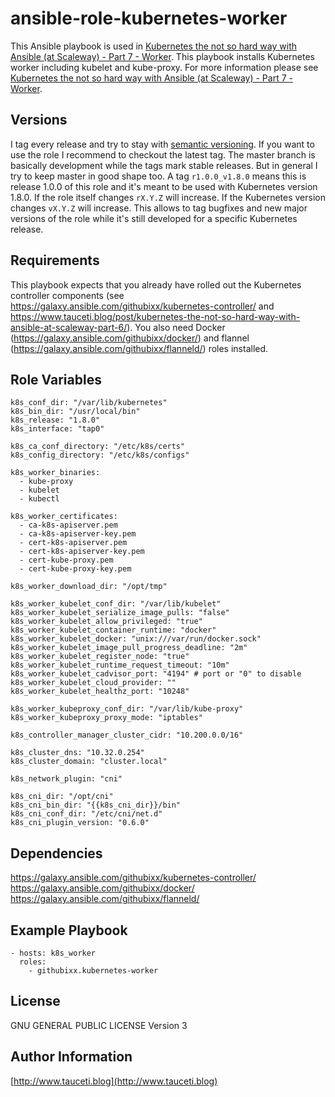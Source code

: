 ansible-role-kubernetes-worker
==============================

This Ansible playbook is used in [Kubernetes the not so hard way with Ansible (at Scaleway) - Part 7 - Worker](https://www.tauceti.blog/post/kubernetes-the-not-so-hard-way-with-ansible-at-scaleway-part-7/). This playbook installs Kubernetes worker including kubelet and kube-proxy. For more information please see [Kubernetes the not so hard way with Ansible (at Scaleway) - Part 7 - Worker](https://www.tauceti.blog/post/kubernetes-the-not-so-hard-way-with-ansible-at-scaleway-part-7/).

Versions
--------

I tag every release and try to stay with [semantic versioning](http://semver.org). If you want to use the role I recommend to checkout the latest tag. The master branch is basically development while the tags mark stable releases. But in general I try to keep master in good shape too. A tag `r1.0.0_v1.8.0` means this is release 1.0.0 of this role and it's meant to be used with Kubernetes version 1.8.0. If the role itself changes `rX.Y.Z` will increase. If the Kubernetes version changes `vX.Y.Z` will increase. This allows to tag bugfixes and new major versions of the role while it's still developed for a specific Kubernetes release.

Requirements
------------

This playbook expects that you already have rolled out the Kubernetes controller components (see https://galaxy.ansible.com/githubixx/kubernetes-controller/ and https://www.tauceti.blog/post/kubernetes-the-not-so-hard-way-with-ansible-at-scaleway-part-6/). You also need Docker (https://galaxy.ansible.com/githubixx/docker/) and flannel (https://galaxy.ansible.com/githubixx/flanneld/) roles installed.

Role Variables
--------------

```
k8s_conf_dir: "/var/lib/kubernetes"
k8s_bin_dir: "/usr/local/bin"
k8s_release: "1.8.0"
k8s_interface: "tap0"

k8s_ca_conf_directory: "/etc/k8s/certs"
k8s_config_directory: "/etc/k8s/configs"

k8s_worker_binaries:
  - kube-proxy
  - kubelet
  - kubectl

k8s_worker_certificates:
  - ca-k8s-apiserver.pem
  - ca-k8s-apiserver-key.pem
  - cert-k8s-apiserver.pem
  - cert-k8s-apiserver-key.pem
  - cert-kube-proxy.pem
  - cert-kube-proxy-key.pem

k8s_worker_download_dir: "/opt/tmp"

k8s_worker_kubelet_conf_dir: "/var/lib/kubelet"
k8s_worker_kubelet_serialize_image_pulls: "false"
k8s_worker_kubelet_allow_privileged: "true"
k8s_worker_kubelet_container_runtime: "docker"
k8s_worker_kubelet_docker: "unix:///var/run/docker.sock"
k8s_worker_kubelet_image_pull_progress_deadline: "2m"
k8s_worker_kubelet_register_node: "true"
k8s_worker_kubelet_runtime_request_timeout: "10m"
k8s_worker_kubelet_cadvisor_port: "4194" # port or "0" to disable
k8s_worker_kubelet_cloud_provider: ""
k8s_worker_kubelet_healthz_port: "10248"

k8s_worker_kubeproxy_conf_dir: "/var/lib/kube-proxy"
k8s_worker_kubeproxy_proxy_mode: "iptables"

k8s_controller_manager_cluster_cidr: "10.200.0.0/16"

k8s_cluster_dns: "10.32.0.254"
k8s_cluster_domain: "cluster.local"

k8s_network_plugin: "cni"

k8s_cni_dir: "/opt/cni"
k8s_cni_bin_dir: "{{k8s_cni_dir}}/bin"
k8s_cni_conf_dir: "/etc/cni/net.d"
k8s_cni_plugin_version: "0.6.0"
```

Dependencies
------------

https://galaxy.ansible.com/githubixx/kubernetes-controller/
https://galaxy.ansible.com/githubixx/docker/
https://galaxy.ansible.com/githubixx/flanneld/

Example Playbook
----------------

```
- hosts: k8s_worker
  roles:
    - githubixx.kubernetes-worker
```

License
-------

GNU GENERAL PUBLIC LICENSE Version 3

Author Information
------------------

[http://www.tauceti.blog](http://www.tauceti.blog)
